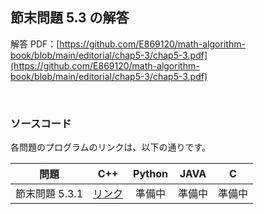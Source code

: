## 節末問題 5.3 の解答

解答 PDF：[https://github.com/E869120/math-algorithm-book/blob/main/editorial/chap5-3/chap5-3.pdf](https://github.com/E869120/math-algorithm-book/blob/main/editorial/chap5-3/chap5-3.pdf)

<br />

### ソースコード

各問題のプログラムのリンクは、以下の通りです。

| 問題 | C++ | Python | JAVA | C |
|:---:|:---:|:---:|:---:|:---:|
| 節末問題 5.3.1 | [リンク](https://github.com/E869120/math-algorithm-book/blob/main/editorial/chap5-3/prob5-3-1.cpp) | 準備中 | 準備中 | 準備中 |